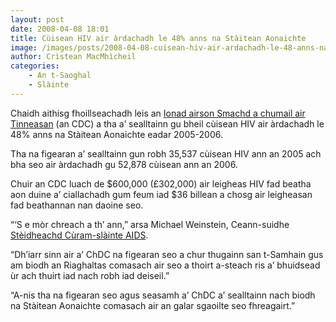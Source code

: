 ```yaml
---
layout: post
date: 2008-04-08 18:01
title: Cùisean HIV air àrdachadh le 48% anns na Stàitean Aonaichte
image: /images/posts/2008-04-08-cuisean-hiv-air-ardachadh-le-48-anns-na-staitean-aonaichte.webp
author: Crìstean MacMhìcheil
categories:
    - An t-Saoghal
    - Slàinte
---
```


Chaidh aithisg fhoillseachadh leis an [Ionad airson Smachd a chumail air Tinneasan](http://www.cdc.gov/ "Làrach-lìn a' ChDC") (an CDC) a tha a’ sealltainn gu bheil cùisean HIV air àrdachadh le 48% anns na Stàitean Aonaichte eadar 2005-2006.

Tha na figearan a’ sealltainn gun robh 35,537 cùisean HIV ann an 2005 ach bha seo air àrdachadh gu 52,878 cùisean ann an 2006.

Chuir an CDC luach de $600,000 (£302,000) air leigheas HIV fad beatha aon duine a’ ciallachadh gum feum iad $36 billean a chosg air leigheasan fad beathannan nan daoine seo.

“‘S e mòr chreach a th’ ann,” arsa Michael Weinstein, Ceann-suidhe [Stèidheachd Cùram-slàinte AIDS](http://www.aidshealth.org/ "AIDS Healthcare Foundation").

“Dh’iarr sinn air a’ ChDC na figearan seo a chur thugainn san t-Samhain gus am biodh an Riaghaltas comasach air seo a thoirt a-steach ris a’ bhuidsead ùr ach thuirt iad nach robh iad deiseil.”

“A-nis tha na figearan seo agus seasamh a’ ChDC a’ sealltainn nach biodh na Stàitean Aonaichte comasach air an galar sgaoilte seo fhreagairt.”
